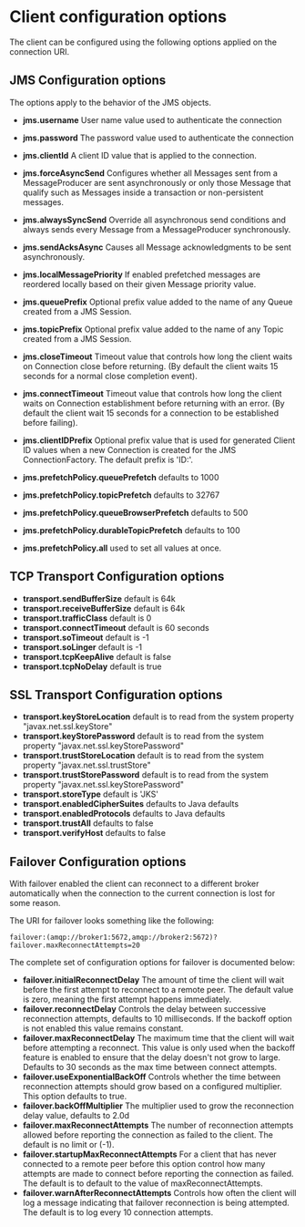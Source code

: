 # Client configuration options

The client can be configured using the following options applied on the connection URI.

## JMS Configuration options

The options apply to the behavior of the JMS objects.

* __jms.username__ User name value used to authenticate the connection
* __jms.password__ The password value used to authenticate the connection
* __jms.clientId__ A client ID value that is applied to the connection.
* __jms.forceAsyncSend__ Configures whether all Messages sent from a MessageProducer are sent asynchronously or only those Message that qualify such as Messages inside a transaction or non-persistent messages.
* __jms.alwaysSyncSend__ Override all asynchronous send conditions and always sends every Message from a MessageProducer synchronously.
* __jms.sendAcksAsync__ Causes all Message acknowledgments to be sent asynchronously.
* __jms.localMessagePriority__ If enabled prefetched messages are reordered locally based on their given Message priority value.
* __jms.queuePrefix__ Optional prefix value added to the name of any Queue created from a JMS Session.
* __jms.topicPrefix__ Optional prefix value added to the name of any Topic created from a JMS Session.
* __jms.closeTimeout__ Timeout value that controls how long the client waits on Connection close before returning. (By default the client waits 15 seconds for a normal close completion event).
* __jms.connectTimeout__ Timeout value that controls how long the client waits on Connection establishment before returning with an error. (By default the client wait 15 seconds for a connection to be established before failing).
* __jms.clientIDPrefix__ Optional prefix value that is used for generated Client ID values when a new Connection is created for the JMS ConnectionFactory.  The default prefix is 'ID:'.

* __jms.prefetchPolicy.queuePrefetch__ defaults to 1000
* __jms.prefetchPolicy.topicPrefetch__ defaults to 32767
* __jms.prefetchPolicy.queueBrowserPrefetch__ defaults to 500
* __jms.prefetchPolicy.durableTopicPrefetch__ defaults to 100
* __jms.prefetchPolicy.all__ used to set all values at once.

## TCP Transport Configuration options

* __transport.sendBufferSize__ default is 64k
* __transport.receiveBufferSize__ default is 64k
* __transport.trafficClass__ default is 0
* __transport.connectTimeout__ default is 60 seconds
* __transport.soTimeout__ default is -1
* __transport.soLinger__ default is -1
* __transport.tcpKeepAlive__ default is false
* __transport.tcpNoDelay__ default is true

## SSL Transport Configuration options

* __transport.keyStoreLocation__  default is to read from the system property "javax.net.ssl.keyStore"
* __transport.keyStorePassword__  default is to read from the system property "javax.net.ssl.keyStorePassword"
* __transport.trustStoreLocation__  default is to read from the system property "javax.net.ssl.trustStore"
* __transport.trustStorePassword__  default is to read from the system property "javax.net.ssl.keyStorePassword"
* __transport.storeType__  default is 'JKS'
* __transport.enabledCipherSuites__  defaults to Java defaults
* __transport.enabledProtocols__  defaults to Java defaults
* __transport.trustAll__  defaults to false
* __transport.verifyHost__  defaults to false

## Failover Configuration options

With failover enabled the client can reconnect to a different broker automatically when the connection to the current connection is lost for some reason.

The URI for failover looks something like the following:

    failover:(amqp://broker1:5672,amqp://broker2:5672)?failover.maxReconnectAttempts=20

The complete set of configuration options for failover is documented below:

* __failover.initialReconnectDelay__ The amount of time the client will wait before the first attempt to reconnect to a remote peer.  The default value is zero, meaning the first attempt happens immediately.
* __failover.reconnectDelay__ Controls the delay between successive reconnection attempts, defaults to 10 milliseconds.  If the backoff option is not enabled this value remains constant.
* __failover.maxReconnectDelay__ The maximum time that the client will wait before attempting a reconnect.  This value is only used when the backoff feature is enabled to ensure that the delay doesn't not grow to large.  Defaults to 30 seconds as the max time between connect attempts.
* __failover.useExponentialBackOff__ Controls whether the time between reconnection attempts should grow based on a configured multiplier.  This option defaults to true.
* __failover.backOffMultiplier__ The multiplier used to grow the reconnection delay value, defaults to 2.0d
* __failover.maxReconnectAttempts__ The number of reconnection attempts allowed before reporting the connection as failed to the client.  The default is no limit or (-1).
* __failover.startupMaxReconnectAttempts__ For a client that has never connected to a remote peer before this option control how many attempts are made to connect before reporting the connection as failed.  The default is to default to the value of maxReconnectAttempts.
* __failover.warnAfterReconnectAttempts__ Controls how often the client will log a message indicating that failover reconnection is being attempted.  The default is to log every 10 connection attempts.
